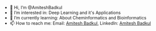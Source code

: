 - 👋 Hi, I’m @AmiteshBadkul
- 👀 I’m interested in: Deep Learning and it's Applications
- 🌱 I’m currently learning: About Cheminformatics and Bioinformatics
- 📫 How to reach me: Email: [Amitesh Badkul](mailto:f20180764@hyderabad.bits-pilani.ac.in), LinkedIn: [Amitesh Badkul](https://www.linkedin.com/in/amitesh-badkul)
<!--- 💞️ I’m looking to collaborate on ...---!>

<!---
AmiteshBadkul/AmiteshBadkul is a ✨ special ✨ repository because its `README.md` (this file) appears on your GitHub profile.
You can click the Preview link to take a look at your changes.
--->
